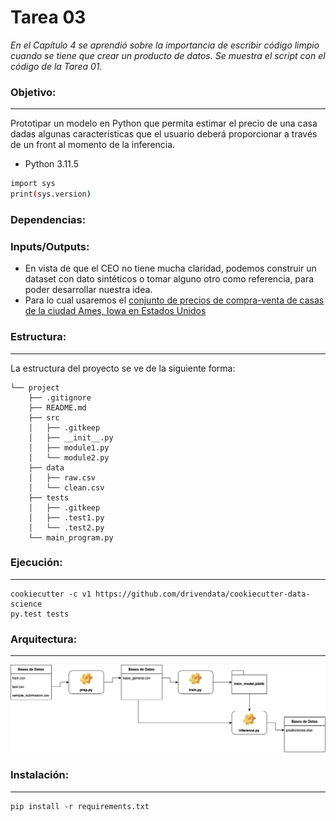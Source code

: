 # Tarea 03

_En el Capítulo 4 se aprendió sobre la importancia de escribir código limpio cuando se tiene que crear un producto de datos. Se muestra el script con el código de la Tarea 01._

### Objetivo:
-----------
Prototipar un modelo en Python que permita estimar el precio de una casa dadas algunas características que el usuario deberá proporcionar a través de un front al momento de la inferencia.
 - Python 3.11.5

``` bash
import sys
print(sys.version)
```

### Dependencias:

### Inputs/Outputs:

* En vista de que el CEO no tiene mucha claridad, podemos construir un dataset con dato sintéticos o tomar alguno otro como referencia, para poder desarrollar nuestra idea.
* Para lo cual usaremos el [conjunto de precios de compra-venta de casas de la ciudad Ames, Iowa en Estados Unidos](https://machinelearningmastery.com/save-load-machine-learning-models-python-scikit-learn/)

### Estructura:
------------

La estructura del proyecto se ve de la siguiente forma:

```
└── project
    ├── .gitignore
    ├── README.md
    ├── src
    │   ├── .gitkeep
    │   ├── __init__.py
    │   ├── module1.py
    │   └── module2.py
    ├── data
    │   ├── raw.csv
    │   └── clean.csv
    ├── tests
    │   ├── .gitkeep
    │   ├── .test1.py
    │   └── .test2.py
    └── main_program.py
```

### Ejecución:
------------

    cookiecutter -c v1 https://github.com/drivendata/cookiecutter-data-science
    py.test tests


### Arquitectura:
------------

[![Alt Text](arquitectura.png)](https://viewer.diagrams.net/?tags=%7B%7D&highlight=0000ff&edit=_blank&layers=1&nav=1&title=Tarea05_PMM.drawio#Uhttps%3A%2F%2Fdrive.google.com%2Fuc%3Fid%3D1JFuzl_OA7cfC965Q5HhdOjppitzWU7gH%26export%3Ddownload) 

### Instalación:
------------

    pip install -r requirements.txt


